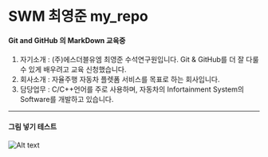 # SWM 최영준 my_repo
#### Git and GitHub 의 MarkDown 교육중
1. 자기소개 : (주)에스더블유엠 최영준 수석연구원입니다. Git & GitHub를 더 잘 다룰 수 있게 배우려고 교육 신청했습니다.
2. 회사소개 : 자율주행 자동차 플렛폼 서비스를 목표로 하는 회사입니다. 
3. 담당업무 : C/C++언어를 주로 사용하며, 자동차의 Infortainment System의 Software를 개발하고 있습니다.
***
#### 그림 넣기 테스트
![Alt text](https://swm.ai/img/img/logo4.png)

